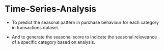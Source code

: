# Time-Series-Analysis

* To predict the seasonal pattern in purchase behaviour for each category in transactions dataset.

* And to generate the seasonal score to indicate the seasonal releveance of a specific category based on analysis.
